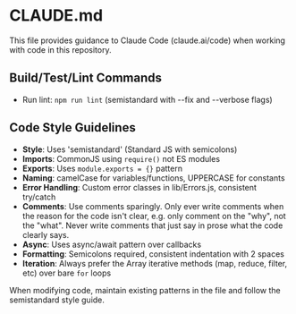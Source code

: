 # CLAUDE.md

This file provides guidance to Claude Code (claude.ai/code) when working with code in this repository.

## Build/Test/Lint Commands
- Run lint: `npm run lint` (semistandard with --fix and --verbose flags)

## Code Style Guidelines
- **Style**: Uses 'semistandard' (Standard JS with semicolons)
- **Imports**: CommonJS using `require()` not ES modules
- **Exports**: Uses `module.exports = {}` pattern 
- **Naming**: camelCase for variables/functions, UPPERCASE for constants
- **Error Handling**: Custom error classes in lib/Errors.js, consistent try/catch
- **Comments**: Use comments sparingly. Only ever write comments when the reason for the code isn't clear, e.g. only comment on the "why", not the "what". Never write comments that just say in prose what the code clearly says.
- **Async**: Uses async/await pattern over callbacks
- **Formatting**: Semicolons required, consistent indentation with 2 spaces
- **Iteration**: Always prefer the Array iterative methods (map, reduce, filter, etc) over bare `for` loops

When modifying code, maintain existing patterns in the file and follow the semistandard style guide.